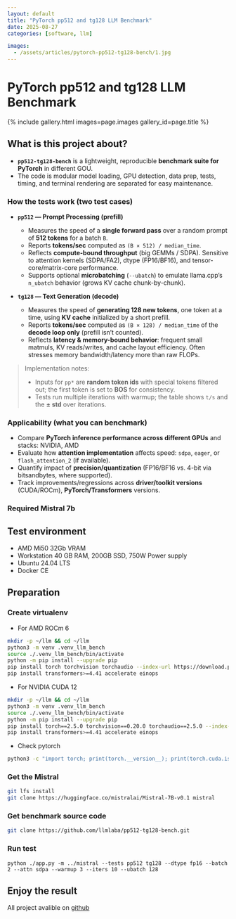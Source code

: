 ```yaml
---
layout: default
title: "PyTorch pp512 and tg128 LLM Benchmark"
date: 2025-08-27
categories: [software, llm]

images:
  - /assets/articles/pytorch-pp512-tg128-bench/1.jpg
---
```


# PyTorch pp512 and tg128 LLM Benchmark

{% include gallery.html images=page.images gallery_id=page.title %}

## What is this project about?

- **`pp512-tg128-bench`** is a lightweight, reproducible **benchmark suite for PyTorch** in different GOU.   
- The code is modular model loading, GPU detection, data prep, tests, timing, and terminal rendering are separated for easy maintenance.

### How the tests work (two test cases)

- **`pp512` — Prompt Processing (prefill)**
  - Measures the speed of a **single forward pass** over a random prompt of **512 tokens** for a batch `B`.
  - Reports **tokens/sec** computed as `(B × 512) / median_time`.
  - Reflects **compute-bound throughput** (big GEMMs / SDPA). Sensitive to attention kernels (SDPA/FA2), dtype (FP16/BF16), and tensor-core/matrix-core performance.
  - Supports optional **microbatching** (`--ubatch`) to emulate llama.cpp’s `n_ubatch` behavior (grows KV cache chunk-by-chunk).

- **`tg128` — Text Generation (decode)**
  - Measures the speed of **generating 128 new tokens**, one token at a time, using **KV cache** initialized by a short prefill.
  - Reports **tokens/sec** computed as `(B × 128) / median_time` of the **decode loop only** (prefill isn’t counted).
  - Reflects **latency & memory-bound behavior**: frequent small matmuls, KV reads/writes, and cache layout efficiency. Often stresses memory bandwidth/latency more than raw FLOPs.

> Implementation notes:
> - Inputs for `pp*` are **random token ids** with special tokens filtered out; the first token is set to **BOS** for consistency.
> - Tests run multiple iterations with warmup; the table shows `t/s` and the **± std** over iterations.

### Applicability (what you can benchmark)

- Compare **PyTorch inference performance across different GPUs** and stacks: NVIDIA, AMD
- Evaluate how **attention implementation** affects speed: `sdpa`, `eager`, or `flash_attention_2` (if available).
- Quantify impact of **precision/quantization** (FP16/BF16 vs. 4-bit via bitsandbytes, where supported).
- Track improvements/regressions across **driver/toolkit versions** (CUDA/ROCm), **PyTorch/Transformers** versions.

### Required Mistral 7b

## Test environment 
- AMD Mi50 32Gb VRAM
- Workstation 40 GB RAM, 200GB SSD, 750W Power supply 
- Ubuntu 24.04 LTS
- Docker CE

## Preparation

### Create virtualenv
- For AMD ROCm 6

```bash
mkdir -p ~/llm && cd ~/llm
python3 -m venv .venv_llm_bench
source ./.venv_llm_bench/bin/activate
python -m pip install --upgrade pip
pip install torch torchvision torchaudio --index-url https://download.pytorch.org/whl/rocm6.0
pip install transformers>=4.41 accelerate einops
```

- For NVIDIA CUDA 12

```bash
mkdir -p ~/llm && cd ~/llm
python3 -m venv .venv_llm_bench
source ./.venv_llm_bench/bin/activate
python -m pip install --upgrade pip
pip install torch==2.5.0 torchvision==0.20.0 torchaudio==2.5.0 --index-url https://download.pytorch.org/whl/cu124
pip install transformers>=4.41 accelerate einops
```

- Check pytorch

```bash
python3 -c "import torch; print(torch.__version__); print(torch.cuda.is_available());print(torch.cuda.get_device_name(0));"
```

### Get the Mistral

```bash
git lfs install
git clone https://huggingface.co/mistralai/Mistral-7B-v0.1 mistral
```

### Get benchmark source code

```bash
git clone https://github.com/llmlaba/pp512-tg128-bench.git
```

### Run test

```
python ./app.py -m ../mistral --tests pp512 tg128 --dtype fp16 --batch 2 --attn sdpa --warmup 3 --iters 10 --ubatch 128
```

## Enjoy the result
All project avalible on [github](https://github.com/llmlaba/pp512-tg128-bench)
 